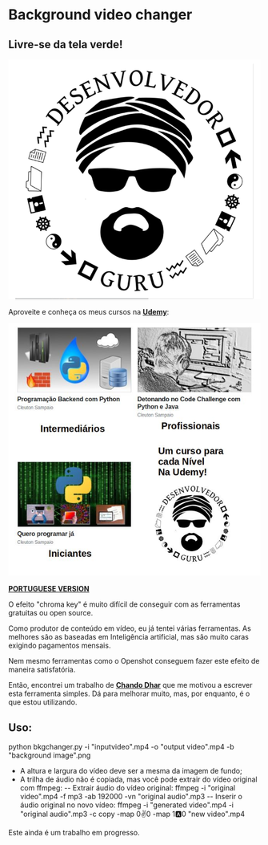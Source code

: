 # Background video changer
## Livre-se da tela verde!

![](./logo_preto_fundo_branco.png)

Aproveite e conheça os meus cursos na [**Udemy**](https://www.udemy.com/user/cleutonsampaio/):

[![](./cursos.jpeg)](https://www.udemy.com/user/cleutonsampaio/)

[**PORTUGUESE VERSION**](./portuguese.md)

O efeito "chroma key" é muito difícil de conseguir com as ferramentas gratuitas ou open source. 

Como produtor de conteúdo em vídeo, eu já tentei várias ferramentas. As melhores são as baseadas em Inteligência artificial, mas são muito caras exigindo pagamentos mensais. 

Nem mesmo ferramentas como o Openshot conseguem fazer este efeito de maneira satisfatória. 

Então, encontrei um trabalho de [**Chando Dhar**](https://www.youtube.com/channel/UCwlhFburhQNOsfgeGOyRujg) que me motivou a escrever esta ferramenta simples. Dá para melhorar muito, mas, por enquanto, é o que estou utilizando. 

## Uso: 
python bkgchanger.py -i "inputvideo".mp4 -o "output video".mp4 -b "background image".png
- A altura e largura do vídeo deve ser a mesma da imagem de fundo;
- A trilha de áudio não é copiada, mas você pode extrair do vídeo original com ffmpeg: 
   -- Extrair áudio do vídeo original: 
      ffmpeg -i "original video".mp4 -f mp3 -ab 192000 -vn "original audio".mp3
   -- Inserir o áudio original no novo vídeo: 
      ffmpeg -i "generated video".mp4 -i "original audio".mp3 -c copy -map 0:v:0 -map 1:a:0 "new video".mp4

Este ainda é um trabalho em progresso.